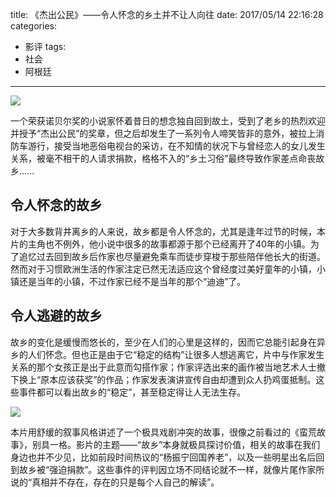 title: 《杰出公民》——令人怀念的乡土并不让人向往
date: 2017/05/14 22:16:28
categories:
- 影评
tags:
- 社会
- 阿根廷

---
![](http://covertness.qiniudn.com/jiechugongmin_p2455542069.jpg)

一个荣获诺贝尔奖的小说家怀着昔日的想念独自回到故土，受到了老乡的热烈欢迎并授予“杰出公民”的奖章，但之后却发生了一系列令人啼笑皆非的意外，被拉上消防车游行，接受当地恶俗电视台的采访，在不知情的状况下与曾经恋人的女儿发生关系，被毫不相干的人请求捐款，格格不入的“乡土习俗”最终导致作家差点命丧故乡......

<!-- more -->

## 令人怀念的故乡
对于大多数背井离乡的人来说，故乡都是令人怀念的，尤其是逢年过节的时候，本片的主角也不例外，他小说中很多的故事都源于那个已经离开了40年的小镇。为了追忆过去回到故乡后作家也尽量避免乘车而徒步穿梭于那些陪伴他长大的街道。然而对于习惯欧洲生活的作家注定已然无法适应这个曾经度过美好童年的小镇，小镇还是当年的小镇，不过作家已经不是当年的那个“迪迪”了。

## 令人逃避的故乡
故乡的变化是缓慢而悠长的，至少在人们的心里是这样的，因而它总能引起身在异乡的人们怀念。但也正是由于它“稳定的结构”让很多人想逃离它，片中与作家发生关系的那个女孩正是出于此意而勾搭作家；作家评选出来的画作被当地艺术人士撤下换上“原本应该获奖”的作品；作家发表演讲宣传自由却遭到众人扔鸡蛋抵制。这些事件都可以看出故乡的“稳定”，甚至稳定得让人无法生存。

![](http://covertness.qiniudn.com/jiechugongmin_p2456442794.jpg)

本片用舒缓的叙事风格讲述了一个极具戏剧冲突的故事，很像之前看过的《蛮荒故事》，别具一格。影片的主题——“故乡”本身就极具探讨价值，相关的故事在我们身边也并不少见，比如前段时间热议的“杨振宁回国养老”，以及一些明星出名后回到故乡被“强迫捐款”。这些事件的评判因立场不同结论就不一样，就像片尾作家所说的“真相并不存在，存在的只是每个人自己的解读”。